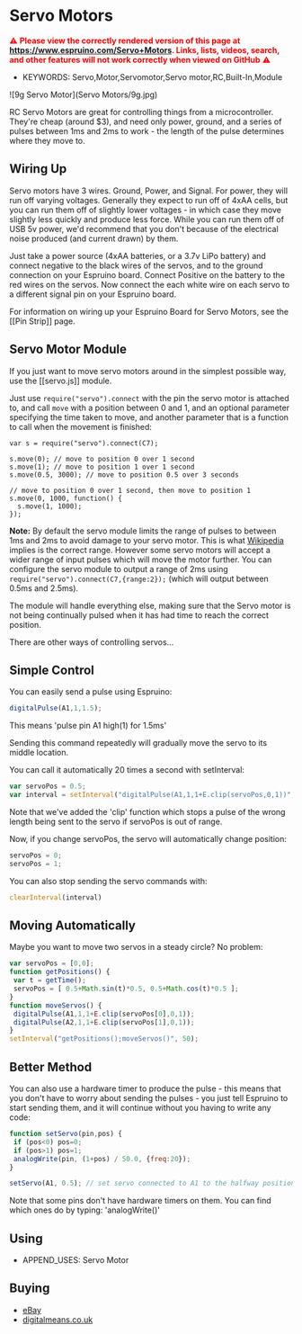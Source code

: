 <!--- Copyright (c) 2013 Gordon Williams, Pur3 Ltd. See the file LICENSE for copying permission. -->
Servo Motors
===========

<span style="color:red">:warning: **Please view the correctly rendered version of this page at https://www.espruino.com/Servo+Motors. Links, lists, videos, search, and other features will not work correctly when viewed on GitHub** :warning:</span>

* KEYWORDS: Servo,Motor,Servomotor,Servo motor,RC,Built-In,Module

![9g Servo Motor](Servo Motors/9g.jpg)

RC Servo Motors are great for controlling things from a microcontroller. They're cheap (around $3), and need only power, ground, and a series of pulses between 1ms and 2ms to work - the length of the pulse determines where they move to.

Wiring Up
--------

Servo motors have 3 wires. Ground, Power, and Signal. For power, they will run off varying voltages. Generally they expect to run off of 4xAA cells, but you can run them off of slightly lower voltages - in which case they move slightly less quickly and produce less force. While you can run them off of USB 5v power, we'd recommend that you don't because of the electrical noise produced (and current drawn) by them.

Just take a power source (4xAA batteries, or a 3.7v LiPo battery) and connect negative to the black wires of the servos, and to the ground connection on your Espruino board. Connect Positive on the battery to the red wires on the servos. Now connect the each white wire on each servo to a different signal pin on your Espruino board.

For information on wiring up your Espruino Board for Servo Motors, see the [[Pin Strip]] page.

Servo Motor Module
------------------

If you just want to move servo motors around in the simplest possible way, use the [[servo.js]] module.

Just use `require("servo").connect` with the pin the servo motor is attached to, and call `move` with a position between 0 and 1, and an optional parameter specifying the time taken to move, and another parameter that is a function to call when the movement is finished:

```
var s = require("servo").connect(C7);

s.move(0); // move to position 0 over 1 second
s.move(1); // move to position 1 over 1 second
s.move(0.5, 3000); // move to position 0.5 over 3 seconds

// move to position 0 over 1 second, then move to position 1
s.move(0, 1000, function() {
  s.move(1, 1000);
});
```

**Note:** By default the servo module limits the range of pulses to between 1ms and 2ms
to avoid damage to your servo motor. This is what [Wikipedia](https://en.wikipedia.org/wiki/Servo_control) implies
is the correct range. However some servo motors will accept a wider range of input
pulses which will move the motor further. You can configure the servo module to
output a range of 2ms using `require("servo").connect(C7,{range:2});`
(which will output between 0.5ms and 2.5ms).

The module will handle everything else, making sure that the Servo motor is not being continually pulsed when it has had time to reach the correct position.

There are other ways of controlling servos...

Simple Control
------------

You can easily send a pulse using Espruino:

```JavaScript
digitalPulse(A1,1,1.5);
```

This means 'pulse pin A1 high(1) for 1.5ms'

Sending this command repeatedly will gradually move the servo to its middle location.

You can call it automatically 20 times a second with setInterval:

```JavaScript
var servoPos = 0.5;
var interval = setInterval("digitalPulse(A1,1,1+E.clip(servoPos,0,1))", 50);
```

Note that we've added the 'clip' function which stops a pulse of the wrong length being sent to the servo if servoPos is out of range.

Now, if you change servoPos, the servo will automatically change position:

```JavaScript
servoPos = 0;
servoPos = 1;
```

You can also stop sending the servo commands with:

```JavaScript
clearInterval(interval)
```

Moving Automatically
------------------

Maybe you want to move two servos in a steady circle? No problem:

```JavaScript
var servoPos = [0,0];
function getPositions() {
 var t = getTime();
 servoPos = [ 0.5+Math.sin(t)*0.5, 0.5+Math.cos(t)*0.5 ];
}
function moveServos() {
 digitalPulse(A1,1,1+E.clip(servoPos[0],0,1));
 digitalPulse(A2,1,1+E.clip(servoPos[1],0,1));
}
setInterval("getPositions();moveServos()", 50);
```

Better Method
-----------

You can also use a hardware timer to produce the pulse - this means that you don't have to worry about sending the pulses - you just tell Espruino to start sending them, and it will continue without you having to write any code:

```JavaScript
function setServo(pin,pos) {
 if (pos<0) pos=0;
 if (pos>1) pos=1;
 analogWrite(pin, (1+pos) / 50.0, {freq:20});
}

setServo(A1, 0.5); // set servo connected to A1 to the halfway position
```

Note that some pins don't have hardware timers on them. You can find which ones do by typing: 'analogWrite()'

Using
-----

* APPEND_USES: Servo Motor

Buying
-----

* [eBay](http://www.ebay.com/sch/i.html?_nkw=9g+servo)
* [digitalmeans.co.uk](https://digitalmeans.co.uk/shop/index.php?route=product/search&search=9g%20servo)
